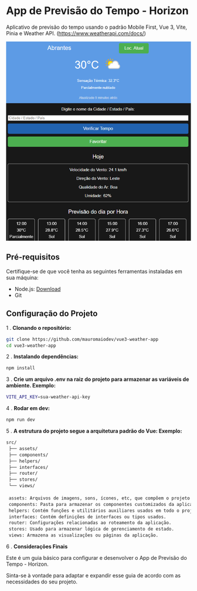 # App de Previsão do Tempo - Horizon

Aplicativo de previsão do tempo usando o padrão Mobile First, Vue 3, Vite, Pinia e Weather API. (https://www.weatherapi.com/docs/)

<p align="center">
  <kbd>
    <img src="https://github.com/mauromaiodev/vue3-weather-app/blob/main/project-preview.png"></img>
  </kbd>
</p>

## Pré-requisitos

Certifique-se de que você tenha as seguintes ferramentas instaladas em sua máquina:

- Node.js: [Download](https://nodejs.org/)
- Git

## Configuração do Projeto

1 . **Clonando o repositório:**

```bash
git clone https://github.com/mauromaiodev/vue3-weather-app
cd vue3-weather-app

```

2 . **Instalando dependências:**

```bash
npm install

```

3 . **Crie um arquivo .env na raiz do projeto para armazenar as variáveis de ambiente. Exemplo:**

```bash
VITE_API_KEY=sua-weather-api-key

```

4 . **Rodar em dev:**

```bash
npm run dev

```

5 . **A estrutura do projeto segue a arquitetura padrão do Vue: Exemplo:**

```bash
src/
 ├── assets/
 ├── components/
 ├── helpers/
 ├── interfaces/
 ├── router/
 ├── stores/
 └── views/

 assets: Arquivos de imagens, sons, ícones, etc, que compõem o projeto.
 components: Pasta para armazenar os componentes customizados da aplicação.
 helpers: Contém funções e utilitários auxiliares usados em todo o projeto.
 interfaces: Contém definições de interfaces ou tipos usados.
 router: Configurações relacionadas ao roteamento da aplicação.
 stores: Usado para armazenar lógica de gerenciamento de estado.
 views: Armazena as visualizações ou páginas da aplicação.

```

6 . **Considerações Finais**

Este é um guia básico para configurar e desenvolver o App de Previsão do Tempo - Horizon.

Sinta-se à vontade para adaptar e expandir esse guia de acordo com as necessidades do seu projeto.
